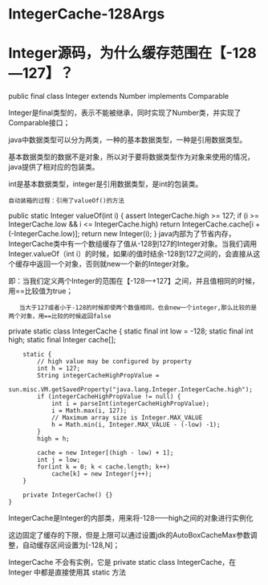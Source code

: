 # IntegerCache-128Args

# Integer源码，为什么缓存范围在【-128—127】？

public final class Integer extends Number implements Comparable<Integer>
 

Integer是final类型的，表示不能被继承，同时实现了Number类，并实现了Comparable接口；

java中数据类型可以分为两类，一种的基本数据类型，一种是引用数据类型。

基本数据类型的数据不是对象，所以对于要将数据类型作为对象来使用的情况，java提供了相对应的包装类。

int是基本数据类型，integer是引用数据类型，是int的包装类。

    自动装箱的过程：引用了valueOf()的方法

   public static Integer valueOf(int i) {
          assert IntegerCache.high >= 127;
          if (i >= IntegerCache.low && i <= IntegerCache.high)
              return IntegerCache.cache[i + (-IntegerCache.low)];
          return new Integer(i);
      }
 java内部为了节省内存，IntegerCache类中有一个数组缓存了值从-128到127的Integer对象。当我们调用Integer.valueOf（int i）的时候，如果i的值时结余-128到127之间的，会直接从这个缓存中返回一个对象，否则就new一个新的Integer对象。

 

即：当我们定义两个Integer的范围在【-128—+127】之间，并且值相同的时候，用==比较值为true；

       当大于127或者小于-128的时候即使两个数值相同，也会new一个integer,那么比较的是两个对象，用==比较的时候返回false

 

  private static class IntegerCache {
        static final int low = -128;
        static final int high;
        static final Integer cache[];
 
        static {
            // high value may be configured by property
            int h = 127;
            String integerCacheHighPropValue =
                sun.misc.VM.getSavedProperty("java.lang.Integer.IntegerCache.high");
            if (integerCacheHighPropValue != null) {
                int i = parseInt(integerCacheHighPropValue);
                i = Math.max(i, 127);
                // Maximum array size is Integer.MAX_VALUE
                h = Math.min(i, Integer.MAX_VALUE - (-low) -1);
            }
            high = h;
 
            cache = new Integer[(high - low) + 1];
            int j = low;
            for(int k = 0; k < cache.length; k++)
                cache[k] = new Integer(j++);
        }
 
        private IntegerCache() {}
    }

IntegerCache是Integer的内部类，用来将-128——high之间的对象进行实例化

 

这边固定了缓存的下限，但是上限可以通过设置jdk的AutoBoxCacheMax参数调整，自动缓存区间设置为[-128,N]；

IntegerCache 不会有实例，它是 private static class IntegerCache，在 Integer 中都是直接使用其 static 方法
